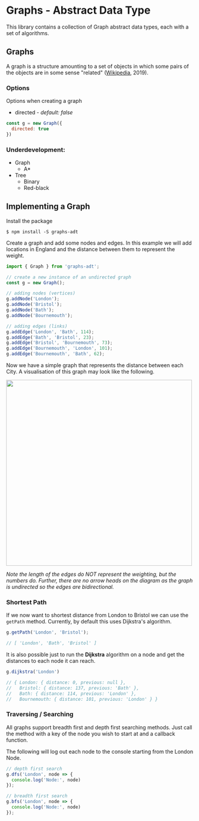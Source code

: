 # Graphs - Abstract Data Type

This library contains a collection of Graph abstract data types, each with a set of algorithms. 

## Graphs
A graph is a structure amounting to a set of objects in which some pairs of the objects are in some sense "related" ([Wikipedia](https://en.wikipedia.org/wiki/Graph_(discrete_mathematics)), 2019).

### Options
Options when creating a graph

 - directed - _default: false_

```js
const g = new Graph({
  directed: true
})
```


### Underdevelopment:

 - Graph
	 - A*
 - Tree
	 - Binary
	 - Red-black

## Implementing a Graph

Install the package

```
$ npm install -S graphs-adt
```

Create a graph and add some nodes and edges. In this example we will add locations in England and the distance between them to represent the weight.

```js
import { Graph } from 'graphs-adt';

// create a new instance of an undirected graph
const g = new Graph();

// adding nodes (vertices)
g.addNode('London');
g.addNode('Bristol');
g.addNode('Bath');
g.addNode('Bournemouth');

// adding edges (links)
g.addEdge('London', 'Bath', 114);
g.addEdge('Bath', 'Bristol', 23);
g.addEdge('Bristol', 'Bournemouth', 73);
g.addEdge('Bournemouth', 'London', 101);
g.addEdge('Bournemouth', 'Bath', 62);
```

Now we have a simple graph that represents the distance between each City. A visualisation of this graph may look like the following.

<img src="https://s3.eu-west-2.amazonaws.com/ciaranashton/graph-example01.png" width="500">

_Note the length of the edges do NOT represent the weighting, but the numbers do. Further, there are no arrow heads on the diagram as the graph is undirected so the edges are bidirectional._

### Shortest Path
If we now want to shortest distance from London to Bristol we can use the `getPath` method. Currently, by default this uses Dijkstra's algorithm.

```js
g.getPath('London', 'Bristol'); 

// [ 'London', 'Bath', 'Bristol' ]
```

It is also possible just to run the **Dijkstra** algorithm on a node and get the distances to each node it can reach.

```js
g.dijkstra('London')

// { London: { distance: 0, previous: null },
//   Bristol: { distance: 137, previous: 'Bath' },
//   Bath: { distance: 114, previous: 'London' },
//   Bournemouth: { distance: 101, previous: 'London' } }
```

### Traversing / Searching
All graphs support breadth first and depth first searching methods. Just call the method with a key of the node you wish to start at and a callback function.

The following will log out each node to the console starting from the London Node.

```js
// depth first search
g.dfs('London', node => {
  console.log('Node:', node)
});

// breadth first search
g.bfs('London', node => {
  console.log('Node:', node)
});
```